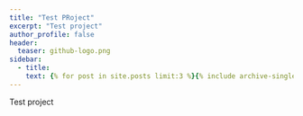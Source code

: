 ```yaml
---
title: "Test PRoject"
excerpt: "Test project"
author_profile: false
header:
  teaser: github-logo.png
sidebar:
  - title: 
    text: {% for post in site.posts limit:3 %}{% include archive-single.html %}{% endfor %}
---
```


Test project